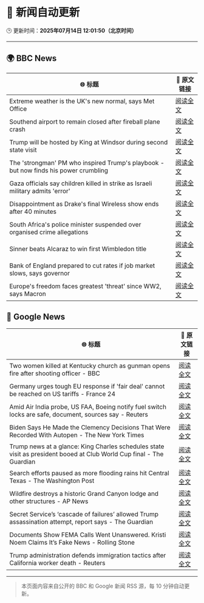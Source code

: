 # 🧠 新闻自动更新

🕒 更新时间：**2025年07月14日 12:01:50（北京时间）**

---

## 🌍 BBC News

| 🌐 标题 | 🔗 原文链接 |
|--------|-------------|
| Extreme weather is the UK's new normal, says Met Office | [阅读全文](https://www.bbc.com/news/articles/c74w1gyd7mko) |
| Southend airport to remain closed after fireball plane crash | [阅读全文](https://www.bbc.com/news/articles/c1jw71kjx14o) |
| Trump will be hosted by King at Windsor during second state visit | [阅读全文](https://www.bbc.com/news/articles/c4g25ne7gw6o) |
| The 'strongman' PM who inspired Trump's playbook - but now finds his power crumbling | [阅读全文](https://www.bbc.com/news/articles/cpd1j1x2l1lo) |
| Gaza officials say children killed in strike as Israeli military admits 'error' | [阅读全文](https://www.bbc.com/news/articles/c0rvxjnvv71o) |
| Disappointment as Drake's final Wireless show ends after 40 minutes | [阅读全文](https://www.bbc.com/news/articles/c14e54ggyl1o) |
| South Africa's police minister suspended over organised crime allegations | [阅读全文](https://www.bbc.com/news/articles/c8d6lzn733jo) |
| Sinner beats Alcaraz to win first Wimbledon title | [阅读全文](https://www.bbc.com/sport/tennis/articles/c5ykw5n0p7no) |
| Bank of England prepared to cut rates if job market slows, says governor | [阅读全文](https://www.bbc.com/news/articles/cqx2pj42395o) |
| Europe's freedom faces greatest 'threat' since WW2, says Macron | [阅读全文](https://www.bbc.com/news/articles/cdez5e212dzo) |

## 📰 Google News

| 🌐 标题 | 🔗 原文链接 |
|--------|-------------|
| Two women killed at Kentucky church as gunman opens fire after shooting officer - BBC | [阅读全文](https://news.google.com/rss/articles/CBMiWkFVX3lxTE1ILUV6X2pXTGZ0aGhtdm81VnBHb1BScmd4bkI0Uk9ETWI1R3pWZVNzX01FZmdXZDM5cV90SjZvcXZpRmtpcDROWUQ2b09wNkpseTFWX2ZvLVV2QdIBX0FVX3lxTE1WWWIzRC01UVlvb1dyNkg5OU5tNTBNU0ZIMzRQNDgxM2FpeXFHODUwbVlfc3duUHQzeEFFV18wVE8wSWFwdHhHbUVSNW5fYWpOZF80TGxKaFc2aDRGVnc0?oc=5) |
| Germany urges tough EU response if 'fair deal' cannot be reached on US tariffs - France 24 | [阅读全文](https://news.google.com/rss/articles/CBMivAFBVV95cUxOeWZhZXJtU0M4N0F2ZjZVYU5DRUVnXzl6SXljREZ4cHEtU1YwZUE0MjBXX2FNVC13ejhJU295RVV3ZjBldE5oVzE2SkF2YWlvQXZXQ2kzcVAyZXdUUDViQnJzb3FzTFUzMmR0SHhFdWl6NDd0d0JhaWl0cEQ3TVpVS3VBc0xkMkxHM0M4MnhINXlVcEV3Wjdrb3FFMjlBTjBSa1owN255b0JWM2c0cXdsaU1nYzZUeWFXeEFseQ?oc=5) |
| Amid Air India probe, US FAA, Boeing notify fuel switch locks are safe, document, sources say - Reuters | [阅读全文](https://news.google.com/rss/articles/CBMi1wFBVV95cUxPQ1ZTcjdqeUxNZFg2aUVrbzNYYXQ0VGxvQk11NWZPQkU0Wlk2eUQ5RWpRVjB0SXVuMmZwbmpIQ0VLWS1nbkhVZHI5TUR5RzRfMGN4T0M0WTdEckZIczE3bGg1TVo0RkVmaVVaYVV4YVYybjlraHJHLU5hTVlRd2cxQ2R6RnFmSUl2N29FZ0dNUVF5Zm5fSnFMQWpKY0VjbmJ4S0drRmRiektjTVdBSXhEQWx2S3BXWUREY0cyNWRDSjBPTERNYVpTWGRNX0N1Q0xYcjRlejk5OA?oc=5) |
| Biden Says He Made the Clemency Decisions That Were Recorded With Autopen - The New York Times | [阅读全文](https://news.google.com/rss/articles/CBMihAFBVV95cUxPNmc3ZlFmWmtUZmEwYU1SMC1kaVdUUjJTanFpdC1USWFwNHdCMm1zMmQtOHBxYkNiSDh0VTZXNVd0d0YwaWNHMzhBZm45T3dqOEI3S25qbVo1SWRhN04zTk0xNlZzSFk5aDNBLVJaMVZCMHpSX1pQYzVOZm5tWEZEa1NMTEI?oc=5) |
| Trump news at a glance: King Charles schedules state visit as president booed at Club World Cup final - The Guardian | [阅读全文](https://news.google.com/rss/articles/CBMinAFBVV95cUxPOVR3dTE4eXlGZlJMVG1qWTdlbkZ1aUVRYnpZYWRqZ1k1U2JXZGJOOUhGOGlSRmdYSTRJY3NZSjZiWUxRWmM0SnhaZGVwdlJ1Nmlmc2V2LTR0OUhLSV9CUGRrU2k0LTZwTmdFMFFJd1J2alJ6S25vZ2hHZS1hcTN2cXVFQ0NXcnczUGhBSFBMc0p4Y1ptVGNwX3R6SlE?oc=5) |
| Search efforts paused as more flooding rains hit Central Texas - The Washington Post | [阅读全文](https://news.google.com/rss/articles/CBMimgFBVV95cUxQNkVpNmEwYmxkaDBIZXFCaVpHWW82eWR5UTBJVDNrNDFfbkNfbDVtdHpCNzVfZ0ZTa2tDbE5VbUJLTktrRl9IM1dzbGVRcWtsa2c2MVBVTFFfakpWSVhLdHFfbEVFVGlHRXR1ekdLbXJqN0g0WDFCSmZoendiNF95QXhrVDRmUFRST2QxQVRTbU9USktWTno5bEpB?oc=5) |
| Wildfire destroys a historic Grand Canyon lodge and other structures - AP News | [阅读全文](https://news.google.com/rss/articles/CBMingFBVV95cUxQanFDWWpQamVVSjlpTmJBbnRNbjhPamZSTlJJS04xNGhTb3dzV1lFbklMZlg5UFZjVk1qTC13MkxJOHRmalJNcVBnbFJHcmNnaksxOThHYTlRdGY5UU5WVF80VVFaaW1Qbkg1NDAyOUNRbERRTTczellobzZ1TFlxVGhEbU5TTGptSXZVQUR0UXdJZ3ctY3hIb0JCRzRCUQ?oc=5) |
| Secret Service’s ‘cascade of failures’ allowed Trump assassination attempt, report says - The Guardian | [阅读全文](https://news.google.com/rss/articles/CBMingFBVV95cUxNMTBNcDZVWXBjRTFmRU8wTUdFZUN6VjlkYjJGeGgxZW1pSEt6ZFdlaXU1MnVSSk5VbjJ0eDV1LWRrblJCODlWZjAxd2RtLVVpNEp5cWUxSzVhdzhXMWNoWXVkSzUxRWEzM253d19hVUo3UUlvbHlUN1ZWLTdGSDh0M25Eb2FTNG54TXpFNHVvMWNvNWVIOEpxb2hjR2h3UQ?oc=5) |
| Documents Show FEMA Calls Went Unanswered. Kristi Noem Claims It’s Fake News - Rolling Stone | [阅读全文](https://news.google.com/rss/articles/CBMipAFBVV95cUxPQUpFOXYtcEZXU0dFdF9QcVN2dU03Z0ZmakFWUTFVMDYtNnAyeTRwQTNYOGxGVlktd0dkME5CaHVvODZ2X2lPaVNtSGJXczJ2d1dOVmNVU21LQUlkY2lpaDhFSzBzdjZLeS1BSWtqV3YzZXVTRHg3bDFCYmlRei1uWjhFRk1udDJkY2RGMXRNSlFZUzJNRzRGdUIyb2czLXJ4NDdmYQ?oc=5) |
| Trump administration defends immigration tactics after California worker death - Reuters | [阅读全文](https://news.google.com/rss/articles/CBMiwAFBVV95cUxNVm53ZmtDems5SUd3VjFMeFZ6M2RjZ3FEbFp1WUI1OWEybnNMR2YxdjNjZ0txWkx2VlNtVnVpSC1TTGFmZ1NoeFV2aENxclUxTHJPUG1NNmc5MXYxem1UUEhUQjlfNnlrRVBUZmNhdm1JZktWOVEyeVZPelZzNDJUQno0X3FmN19uVEJxaEQybVR0ZnIzWkJNWHNjMnhYWXQySHVTWmxlTEVEenhkbFB1VjJOeVNkQWlxTVktV2JUM1A?oc=5) |

---
> 本页面内容来自公开的 BBC 和 Google 新闻 RSS 源，每 10 分钟自动更新。